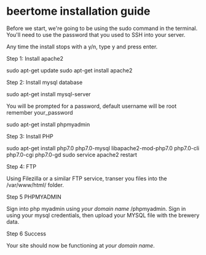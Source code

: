 # beertome installation guide

Before we start, we're going to be using the sudo command in the terminal. You'll need to use the password that you used to SSH into your server.

Any time the install stops with a y/n, type y and press enter.

Step 1: Install apache2

sudo apt-get update sudo apt-get install apache2

Step 2: Install mysql database

sudo apt-get install mysql-server

You will be prompted for a password, default username will be root remember your_password

sudo apt-get install phpmyadmin

Step 3: Install PHP

  sudo apt-get install php7.0 php7.0-mysql libapache2-mod-php7.0 php7.0-cli php7.0-cgi php7.0-gd
  sudo service apache2 restart
  
Step 4: FTP
  
  Using Filezilla or a similar FTP service, transer you files into the /var/www/html/ folder.
  
Step 5 PHPMYADMIN

Sign into php myadmin using *your domain name* /phpmyadmin. Sign in using your mysql credentials, then upload your MYSQL file with the brewery data.

Step 6 Success

Your site should now be functioning at *your domain name*.


  
  
